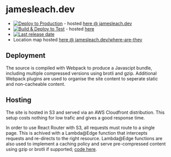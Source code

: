 # jamesleach.dev

- [![Deploy to Production](https://github.com/JFL110/jamesleach.dev/workflows/Deploy%20to%20Production/badge.svg)](https://github.com/JFL110/jamesleach.dev/actions?query=workflow%3A%22Deploy+to+Production%22) - hosted [here @ jamesleach.dev](https://www.jamesleach.dev)
- [![Build & Deploy to Test](https://github.com/JFL110/jamesleach.dev/workflows/Build%20&%20Deploy%20to%20Test/badge.svg)](https://github.com/JFL110/jamesleach.dev/actions?query=workflow%3A%22Build+%26+Deploy+to+Test%22) - hosted [here](https://d2k1hseid387ot.cloudfront.net/)
- [![Last release date](https://img.shields.io/github/release-date/JFL110/jamesleach.dev?logo=github)](https://github.com/JFL110/jamesleach.dev/actions?query=workflow%3A%22Build+%26+Deploy+to+Test%22)
- Location map hosted [here @ jamesleach.dev/where-are-they](https://www.jamesleach.dev/where-are-they)

## Deployment
The source is compiled with Webpack to produce a Javascipt bundle, including multiple compressed versions using brotli and gzip. Additional Webpack plugins are used to organise the site content to seperate static and non-cacheable content. 

## Hosting
The site is hosted in S3 and served via an AWS Cloudfront distribution. This setup costs nothing for low trafic and gives a good response time.

In order to use React Router with S3, all requests must route to a single page. This is achived with a Lambda@Edge function that intercepts requests and re-directs to the right resource. Lambda@Edge functions are also used to implement a caching policy and serve pre-compressed content using gzip or brotli if supported; [code here](https://github.com/JFL110/jamesleach.dev/blob/master/cloudfront-lamda-edge.md).
